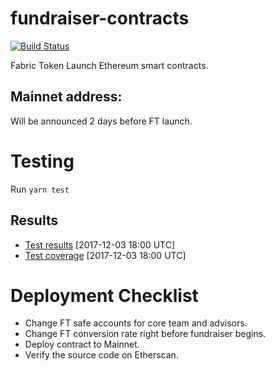 # fundraiser-contracts
[![Build Status](https://travis-ci.org/FabricToken/fundraiser-contracts.svg?branch=master)](https://travis-ci.org/FabricToken/fundraiser-contracts)

Fabric Token Launch Ethereum smart contracts.

## Mainnet address:

Will be announced 2 days before FT launch.

# Testing

Run `yarn test`

## Results

* [Test results](https://travis-ci.org/FabricToken/fundraiser-contracts/builds/310931052#L527) [2017-12-03 18:00 UTC]
* [Test coverage](https://travis-ci.org/FabricToken/fundraiser-contracts/builds/310931052#L779) [2017-12-03 18:00 UTC]

# Deployment Checklist

* Change FT safe accounts for core team and advisors.
* Change FT conversion rate right before fundraiser begins.
* Deploy contract to Mainnet.
* Verify the source code on Etherscan.
